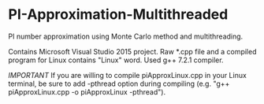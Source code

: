 # PI-Approximation-Multithreaded
PI number approximation using Monte Carlo method and multithreading.

Contains Microsoft Visual Studio 2015 project.
Raw *.cpp file and a compiled program for Linux contains "Linux" word. Used g++ 7.2.1 compiler.

*IMPORTANT* If you are willing to compile piApproxLinux.cpp in your Linux terminal, be sure to add -pthread option during compiling (e.g. "g++ piApproxLinux.cpp -o piApproxLinux -pthread").
